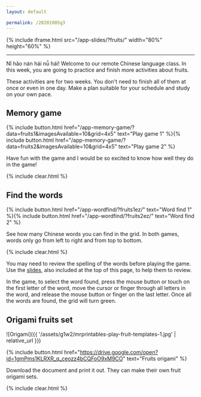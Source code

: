 ```yaml
---
layout: default

permalink: /20201005g3
---
```


{% include iframe.html src="/app-slides/?fruits/" width="80%" height="60%" %}

---

Nǐ hǎo nán hái nǚ hái! Welcome to our remote Chinese language class. In this week, you are going to practice and finish more activities about fruits.

These activities are for two weeks. You don't need to finish all of them at once or even in one day. Make a plan suitable for your schedule and study on your own pace.

## Memory game

{% include button.html href="/app-memory-game/?data=fruits1&imagesAvailable=10&grid=4x5" text="Play game 1" %}{% include button.html href="/app-memory-game/?data=fruits2&imagesAvailable=10&grid=4x5" text="Play game 2" %}

Have fun with the game and I would be so excited to know how well they do in the game!

{% include clear.html %}

## Find the words

{% include button.html href="/app-wordfind/?fruits1ez/" text="Word find 1" %}{% include button.html href="/app-wordfind/?fruits2ez/" text="Word find 2" %}

See how many Chinese words you can find in the grid. In both games, words only go from left to right and from top to bottom.

{% include clear.html %}

You may need to review the spelling of the words before playing the game. Use the [slides][slides], also included at the top of this page, to help them to review.

In the game, to select the word found, press the mouse button or touch on the first letter of the word, move the cursor or finger through all letters in the word, and release the mouse button or finger on the last letter. Once all the words are found, the grid will turn green.

## Origami fruits set

![Origami]({{ '/assets/g1w2/mrprintables-play-fruit-templates-1.jpg' | relative_url }})

{% include button.html href="https://drive.google.com/open?id=1gmPms1KLRXR_q_ceozz4bCQFoO9xM9CO" text="Fruits origami" %}

Download the document and print it out. They can make their own fruit origami sets.

{% include clear.html %}

[chrome]: https://www.google.com/intl/en/chrome/
[slides]: /app-slides/?fruits/
